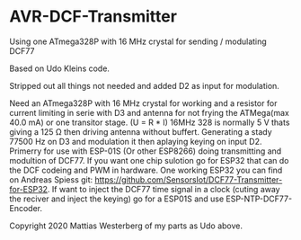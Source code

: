 # AVR-DCF-Transmitter
Using one ATmega328P with 16 MHz crystal for sending / modulating  DCF77 


Based on Udo Kleins code.

Stripped out all things not needed and added D2 as input for modulation.

Need an ATmega328P with 16 MHz crystal for working and a resistor for current limiting in 
serie with D3 and antenna for not frying the ATMega(max 40.0 mA) or one transitor stage.
(U = R * I) 16MHz 328 is normally 5 V thats giving a 125 Ω then driving antenna without buffert.
Generating a stady 77500 Hz on D3 and modulation it then aplaying keying on input D2.
Primerry for use with ESP-01S (Or other ESP8266) doing transmitting and modultion of DCF77.
If you want one chip sulotion go for ESP32 that can do the DCF codeing and PWM in hardware.
One working ESP32 you can find on Andreas Spiess git: https://github.com/SensorsIot/DCF77-Transmitter-for-ESP32.
If want to inject the DCF77 time signal in a clock (cuting away the reciver and inject the keying) 
go for a ESP01S and use ESP-NTP-DCF77-Encoder.
 
Copyright 2020 Mattias Westerberg of my parts as Udo above.

